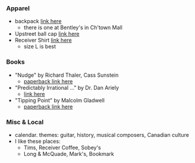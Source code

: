 
### Apparel

* backpack [link here](https://www.amazon.ca/JanSport-JS0A2SDD3CL-Student-Backpack-Letterman/dp/B07192Q1M4/ref=sr_1_6)
    - there is one at Bentley's in Ch'town Mall
* Upstreet ball cap [link here](https://shop.upstreet.ca/collections/upstreet-merch/products/grey-heather-sport-fit-ball-cap)
* Receiver Shirt [link here](https://www.receivercoffee.com/products/receiver-coffee-logo-charcoal-grey-t-shirt)
    - size L is best

### Books

* "Nudge" by Richard Thaler, Cass Sunstein
    - [paperback link here](https://www.amazon.ca/Nudge-Final-Richard-H-Thaler/dp/014313700X/ref=pd_bxgy_sccl_2/141-7494882-5296300)
* "Predictably Irrational ..." by Dr. Dan Ariely
    - [link here](https://www.amazon.ca/Predictably-Irrational-Revised-Expanded-Decisions/dp/0061353248/ref=pd_bxgy_img_sccl_2/141-7494882-5296300)
* "Tipping Point" by Malcolm Gladwell
    - [paperback link here](https://www.amazon.ca/Tipping-Point-Little-Things-Difference/dp/0316346624/ref=tmm_pap_swatch_0)

### Misc & Local

* calendar. themes: guitar, history, musical composers, Canadian culture
* I like these places: 
    - Tims, Receiver Coffee, Sobey's
    - Long & McQuade, Mark's, Bookmark

